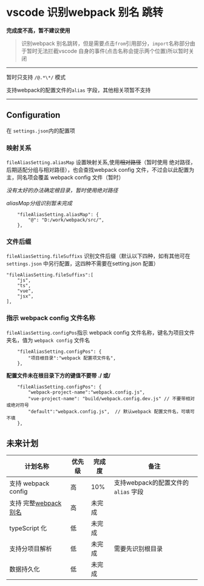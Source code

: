 # vscode 识别webpack 别名 跳转

**完成度不高，暂不建议使用**


>识别webpack 别名跳转，但是需要点击`from`引用部分，`import`名称部分由于暂时无法拦截vscode 自身的事件(点击名称会提示两个位置)所以暂时关闭

----
暂时只支持 `/@.*\*/` 模式

支持webpack的配置文件的`alias` 字段，其他相关项暂不支持

----

## Configuration
在 `settings.json`内的配置项

### 映射关系
`fileAliasSetting.aliasMap` 设置映射关系,使用~~相对路径~~（暂时使用 绝对路径，后期适配分组与相对路径），也会查找webpack config 文件，不过会以此配置为主，同名项会覆盖 webpack config 文件（暂时）

*没有太好的办法确定根目录，暂时使用绝对路径*

*aliasMap分组识别暂未完成*

        "fileAliasSetting.aliasMap": {
            "@": "D:/work/webpack/src/",
        },

### 文件后缀
`fileAliasSetting.fileSuffixs` 识别文件后缀（默认以下四种，如有其他可在 `settings.json` 中另行配置，这四种不需要在setting.json 配置）

    "fileAliasSetting.fileSuffixs":[
        "js",
        "ts",
        "vue",
        "jsx",
    ],


### 指示 webpack config 文件名称
`fileAliasSetting.configPos`指示 webpack config 文件名称，键名为项目文件夹名，值为 `webpack config` 文件名

        "fileAliasSetting.configPos": {
            "项目根目录":"webpack 配置项文件名",
        },

**配置文件未在根目录下方的键值不要带 ./ 或/**

        "fileAliasSetting.configPos": {
            "webpack-project-name":"webpack.config.js",
            "vue-project-name": "build/webpack.config.dev.js" // 不要带相对或绝对符号
            "default":"webpack.config.js",  // 默认webpack 配置文件名，可填可不填
        },


## 未来计划
|计划名称|优先级|完成度|备注|
|--|--|--|---|
|支持 webpack config| 高| 10%|支持webpack的配置文件的`alias` 字段 |
|支持 完整[webpack 别名](https://webpack.docschina.org/configuration/resolve/#resolve-alias)|高|未完成| |
| typeScript 化| 低|未完成||
|支持分项目解析|低|未完成| 需要先识别根目录|
|数据持久化|低|未完成||